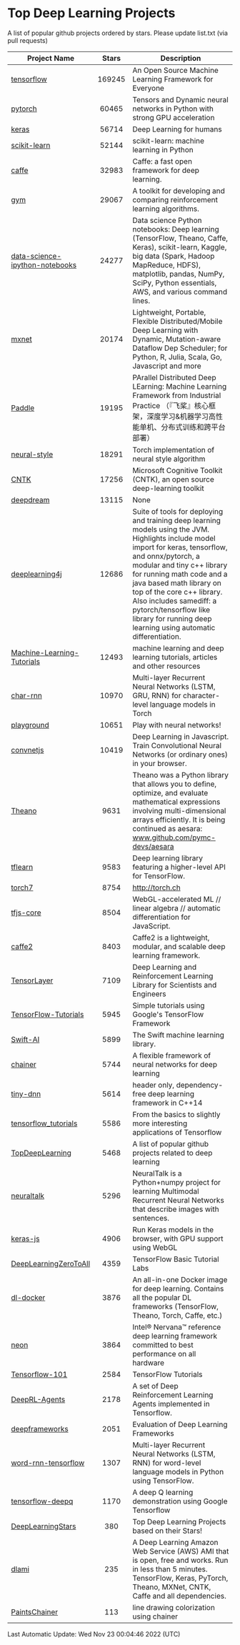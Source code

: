 # Top Deep Learning Projects
A list of popular github projects ordered by stars.
Please update list.txt (via pull requests)

|Project Name| Stars | Description |
| ---------- |:-----:| ----------- |
| [tensorflow](https://github.com/tensorflow/tensorflow) | 169245 | An Open Source Machine Learning Framework for Everyone |
| [pytorch](https://github.com/pytorch/pytorch) | 60465 | Tensors and Dynamic neural networks in Python with strong GPU acceleration |
| [keras](https://github.com/keras-team/keras) | 56714 | Deep Learning for humans |
| [scikit-learn](https://github.com/scikit-learn/scikit-learn) | 52144 | scikit-learn: machine learning in Python |
| [caffe](https://github.com/BVLC/caffe) | 32983 | Caffe: a fast open framework for deep learning. |
| [gym](https://github.com/openai/gym) | 29067 | A toolkit for developing and comparing reinforcement learning algorithms. |
| [data-science-ipython-notebooks](https://github.com/donnemartin/data-science-ipython-notebooks) | 24277 | Data science Python notebooks: Deep learning (TensorFlow, Theano, Caffe, Keras), scikit-learn, Kaggle, big data (Spark, Hadoop MapReduce, HDFS), matplotlib, pandas, NumPy, SciPy, Python essentials, AWS, and various command lines. |
| [mxnet](https://github.com/apache/mxnet) | 20174 | Lightweight, Portable, Flexible Distributed/Mobile Deep Learning with Dynamic, Mutation-aware Dataflow Dep Scheduler; for Python, R, Julia, Scala, Go, Javascript and more |
| [Paddle](https://github.com/PaddlePaddle/Paddle) | 19195 | PArallel Distributed Deep LEarning: Machine Learning Framework from Industrial Practice （『飞桨』核心框架，深度学习&机器学习高性能单机、分布式训练和跨平台部署） |
| [neural-style](https://github.com/jcjohnson/neural-style) | 18291 | Torch implementation of neural style algorithm |
| [CNTK](https://github.com/microsoft/CNTK) | 17256 | Microsoft Cognitive Toolkit (CNTK), an open source deep-learning toolkit |
| [deepdream](https://github.com/google/deepdream) | 13115 | None |
| [deeplearning4j](https://github.com/deeplearning4j/deeplearning4j) | 12686 | Suite of tools for deploying and training deep learning models using the JVM. Highlights include model import for keras, tensorflow, and onnx/pytorch, a modular and tiny c++ library for running math code and a java based math library on top of the core c++ library. Also includes samediff: a pytorch/tensorflow like library for running deep learning using automatic differentiation. |
| [Machine-Learning-Tutorials](https://github.com/ujjwalkarn/Machine-Learning-Tutorials) | 12493 | machine learning and deep learning tutorials, articles and other resources  |
| [char-rnn](https://github.com/karpathy/char-rnn) | 10970 | Multi-layer Recurrent Neural Networks (LSTM, GRU, RNN) for character-level language models in Torch |
| [playground](https://github.com/tensorflow/playground) | 10651 | Play with neural networks! |
| [convnetjs](https://github.com/karpathy/convnetjs) | 10419 | Deep Learning in Javascript. Train Convolutional Neural Networks (or ordinary ones) in your browser. |
| [Theano](https://github.com/Theano/Theano) | 9631 | Theano was a Python library that allows you to define, optimize, and evaluate mathematical expressions involving multi-dimensional arrays efficiently. It is being continued as aesara: www.github.com/pymc-devs/aesara |
| [tflearn](https://github.com/tflearn/tflearn) | 9583 | Deep learning library featuring a higher-level API for TensorFlow. |
| [torch7](https://github.com/torch/torch7) | 8754 | http://torch.ch |
| [tfjs-core](https://github.com/tensorflow/tfjs-core) | 8504 | WebGL-accelerated ML // linear algebra // automatic differentiation for JavaScript. |
| [caffe2](https://github.com/facebookarchive/caffe2) | 8403 | Caffe2 is a lightweight, modular, and scalable deep learning framework. |
| [TensorLayer](https://github.com/tensorlayer/TensorLayer) | 7109 | Deep Learning and Reinforcement Learning Library for Scientists and Engineers  |
| [TensorFlow-Tutorials](https://github.com/nlintz/TensorFlow-Tutorials) | 5945 | Simple tutorials using Google's TensorFlow Framework |
| [Swift-AI](https://github.com/Swift-AI/Swift-AI) | 5899 | The Swift machine learning library. |
| [chainer](https://github.com/chainer/chainer) | 5744 | A flexible framework of neural networks for deep learning |
| [tiny-dnn](https://github.com/tiny-dnn/tiny-dnn) | 5614 | header only, dependency-free deep learning framework in C++14 |
| [tensorflow_tutorials](https://github.com/pkmital/tensorflow_tutorials) | 5586 | From the basics to slightly more interesting applications of Tensorflow |
| [TopDeepLearning](https://github.com/aymericdamien/TopDeepLearning) | 5468 | A list of popular github projects related to deep learning |
| [neuraltalk](https://github.com/karpathy/neuraltalk) | 5296 | NeuralTalk is a Python+numpy project for learning Multimodal Recurrent Neural Networks that describe images with sentences. |
| [keras-js](https://github.com/transcranial/keras-js) | 4906 | Run Keras models in the browser, with GPU support using WebGL |
| [DeepLearningZeroToAll](https://github.com/hunkim/DeepLearningZeroToAll) | 4359 | TensorFlow Basic Tutorial Labs |
| [dl-docker](https://github.com/floydhub/dl-docker) | 3876 | An all-in-one Docker image for deep learning. Contains all the popular DL frameworks (TensorFlow, Theano, Torch, Caffe, etc.) |
| [neon](https://github.com/NervanaSystems/neon) | 3864 | Intel® Nervana™ reference deep learning framework committed to best performance on all hardware |
| [Tensorflow-101](https://github.com/sjchoi86/Tensorflow-101) | 2584 | TensorFlow Tutorials |
| [DeepRL-Agents](https://github.com/awjuliani/DeepRL-Agents) | 2178 | A set of Deep Reinforcement Learning Agents implemented in Tensorflow. |
| [deepframeworks](https://github.com/zer0n/deepframeworks) | 2051 | Evaluation of Deep Learning Frameworks |
| [word-rnn-tensorflow](https://github.com/hunkim/word-rnn-tensorflow) | 1307 | Multi-layer Recurrent Neural Networks (LSTM, RNN) for word-level language models in Python using TensorFlow. |
| [tensorflow-deepq](https://github.com/siemanko/tensorflow-deepq) | 1170 | A deep Q learning demonstration using Google Tensorflow |
| [DeepLearningStars](https://github.com/hunkim/DeepLearningStars) | 380 | Top Deep Learning Projects based on their Stars! |
| [dlami](https://github.com/ritchieng/dlami) | 235 | A Deep Learning Amazon Web Service (AWS) AMI that is open, free and works. Run in less than 5 minutes. TensorFlow, Keras, PyTorch, Theano, MXNet, CNTK, Caffe and all dependencies. |
| [PaintsChainer](https://github.com/taizan/PaintsChainer) | 113 | line drawing colorization using chainer |

Last Automatic Update: Wed Nov 23 00:04:46 2022 (UTC)
